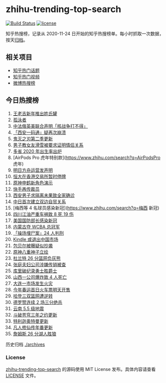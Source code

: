 # zhihu-trending-top-search

[![Build Status](https://github.com/justjavac/zhihu-trending-top-search/workflows/ci/badge.svg?branch=main)](https://github.com/justjavac/zhihu-trending-top-search/actions)
[![license](https://img.shields.io/github/license/justjavac/zhihu-trending-top-search)](https://github.com/justjavac/zhihu-trending-top-search/blob/main/LICENSE)

知乎热搜榜，记录从 2020-11-24 日开始的知乎热搜榜单。每小时抓取一次数据，按天[归档](./archives)。

## 相关项目

- [知乎热门话题](https://github.com/justjavac/zhihu-trending-hot-questions)
- [知乎热门视频](https://github.com/justjavac/zhihu-trending-hot-video)
- [微博热搜榜](https://github.com/justjavac/weibo-trending-hot-search)

## 今日热搜榜

<!-- BEGIN -->
<!-- 最后更新时间 Tue Jan 04 2022 22:08:51 GMT+0800 (China Standard Time) -->

1. [王老吉新年推出姓氏罐](https://www.zhihu.com/search?q=王老吉)
1. [孤泳者](https://www.zhihu.com/search?q=孤泳者)
1. [中法俄英美联合声明「核战争打不得」](https://www.zhihu.com/search?q=五核武器国家发表联合声明)
1. [「西安一码通」疑再次崩溃](https://www.zhihu.com/search?q=西安一码通)
1. [鬼灭之刃第二季更新](https://www.zhihu.com/search?q=鬼灭之刃)
1. [男子教女友滑雪被要求证明情侣关系](https://www.zhihu.com/search?q=云佛山滑雪场)
1. [多省 2020 年出生率出炉](https://www.zhihu.com/search?q=2020年出生率)
1. [AirPods Pro 虎年特别款](https://www.zhihu.com/search?q=AirPodsPro 虎年)
1. [明日方舟运营发声明](https://www.zhihu.com/search?q=明日方舟)
1. [恒大在香港交易所暂时停牌](https://www.zhihu.com/search?q=恒大)
1. [原神申鹤新角色演示](https://www.zhihu.com/search?q=原神)
1. [快手再传裁员](https://www.zhihu.com/search?q=快手裁员)
1. [西安男子求隔离未果致全家确诊](https://www.zhihu.com/search?q=西安男子求隔离)
1. [中日首次建立双边自贸关系](https://www.zhihu.com/search?q=中日双边自贸关系)
1. [梅西等 4 名球员感染新冠](https://www.zhihu.com/search?q=梅西 新冠)
1. [四川江油严重车祸致 8 死 19 伤](https://www.zhihu.com/search?q=四川江油车祸)
1. [美国国防部长感染新冠](https://www.zhihu.com/search?q=美国国防部长)
1. [内蒙古夺 WCBA 总冠军](https://www.zhihu.com/search?q=WCBA)
1. [「操场埋尸案」24 人判刑](https://www.zhihu.com/search?q=操场埋尸案)
1. [Kindle 或退出中国市场](https://www.zhihu.com/search?q=Kindle)
1. [包贝尔被曝疑似抄袭](https://www.zhihu.com/search?q=包贝尔抄袭)
1. [原神八重神子立绘](https://www.zhihu.com/search?q=原神)
1. [杜兰特 26 分篮网负灰熊](https://www.zhihu.com/search?q=篮网)
1. [张庭夫妇公司涉嫌传销被查](https://www.zhihu.com/search?q=张庭夫妇)
1. [库里破纪录勇士胜爵士](https://www.zhihu.com/search?q=勇士)
1. [山西一公司爆炸致 4 人死亡](https://www.zhihu.com/search?q=山西爆炸)
1. [大连一市场发生火灾](https://www.zhihu.com/search?q=大连火灾)
1. [今年春运首日火车票明天开售](https://www.zhihu.com/search?q=春运)
1. [哈登三双篮网遭逆转](https://www.zhihu.com/search?q=篮网)
1. [德罗赞连续 2 场三分绝杀](https://www.zhihu.com/search?q=德罗赞)
1. [云南 5.5 级地震](https://www.zhihu.com/search?q=云南地震)
1. [斗破苍穹三年之约更新](https://www.zhihu.com/search?q=斗破苍穹三年之约)
1. [特利迦奥特曼更新](https://www.zhihu.com/search?q=特利迦奥特曼)
1. [凡人修仙传年番更新](https://www.zhihu.com/search?q=凡人修仙传)
1. [詹姆斯 26 分湖人胜狼](https://www.zhihu.com/search?q=湖人)

<!-- END -->

历史归档 [./archives](./archives)

### License

[zhihu-trending-top-search](https://github.com/justjavac/zhihu-trending-top-search)
的源码使用 MIT License 发布。具体内容请查看 [LICENSE](./LICENSE) 文件。
